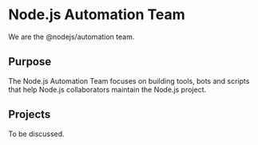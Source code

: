 # Node.js Automation Team

We are the @nodejs/automation team.

## Purpose

The Node.js Automation Team focuses on building tools, bots and scripts that
help Node.js collaborators maintain the Node.js project.

## Projects

To be discussed.

